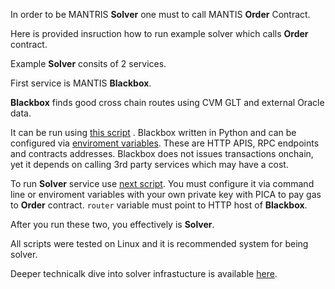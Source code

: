 
In order to be MANTRIS **Solver** one must to call MANTIS **Order** Contract.

Here is provided insruction how to run example solver which calls **Order** contract.

Example **Solver** consits of 2 services.

First service is MANTIS **Blackbox**. 

**Blackbox** finds good cross chain routes using CVM GLT and external Oracle data.

It can be run using [this script](https://github.com/ComposableFi/env/blob/4cde0bb29ef99af73e84d0208ade192b48797788/flake.nix#L72) . Blackbox written in Python and can be configured via [enviroment variables](https://github.com/ComposableFi/composable-vm/blob/main/mantis/blackbox/settings.py). These are HTTP APIS, RPC endpoints and contracts addresses.
Blackbox does not issues transactions onchain, yet it depends on calling 3rd party services which may have a cost.

To run **Solver** service use [next script](https://github.com/ComposableFi/env/blob/4cde0bb29ef99af73e84d0208ade192b48797788/flake.nix#L54). 
You must configure it via command line or enviroment variables with your own private key with PICA to pay gas to **Order** contract.
`router` variable must point to HTTP host of **Blackbox**.

After you run these two, you effectively is **Solver**.

All scripts were tested on Linux and it is recommended system for being solver. 

Deeper technicalk dive into solver infrastucture is available [here](https://www.youtube.com/watch?v=nimg8qdSy70).
